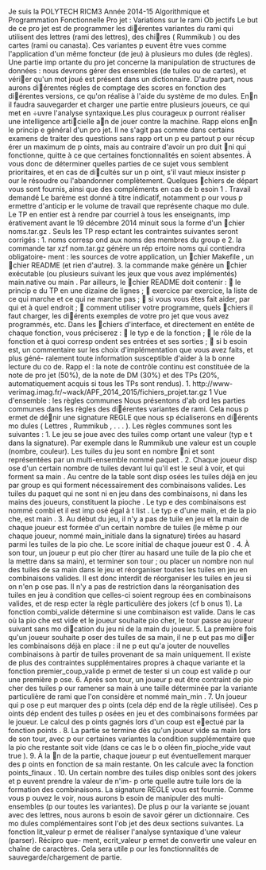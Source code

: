 Je suis la
POLYTECH RICM3 Année 2014-15
Algorithmique et Programmation Fonctionnelle
Pro jet : Variations sur le rami
Ob jectifs
Le but de ce pro jet est de programmer les diérentes variantes du rami qui utilisent des lettres
(rami des lettres), des chires (
Rummikub
) ou des cartes (rami ou canasta). Ces variantes p euvent
être vues comme l'application d'un même foncteur (de jeu) à plusieurs mo dules (de règles).
Une partie imp ortante du pro jet concerne la manipulation de structures de données : nous devrons
gérer des ensembles (de tuiles ou de cartes), et vérier qu'un mot joué est présent dans un dictionnaire.
D'autre part, nous aurons diérentes régles de comptage des scores en fonction des diérentes versions,
ce qu'on réalise à l'aide du système de mo dules. Enn il faudra sauvegarder et charger une partie entre
plusieurs joueurs, ce qui met en ÷uvre l'analyse syntaxique.Les plus courageux p ourront réaliser une
intelligence articielle an de jouer contre la machine.
Rapp elons enn le princip e général d'un pro jet. Il ne s'agit pas comme dans certains examens
de traiter des questions sans rapp ort un p eu partout p our récup érer un maximum de p oints, mais
au contraire d'avoir un pro duit ni qui fonctionne, quitte à ce que certaines fonctionnalités en soient
absentes. À vous donc de déterminer quelles parties de ce sujet vous semblent prioritaires, et en cas
de dicultés sur un p oint, s'il vaut mieux insister p our le résoudre ou l'abandonner complètement.
Quelques chiers de départ vous sont fournis, ainsi que des compléments en cas de b esoin
1
.
Travail demandé
Le barème est donné à titre indicatif, notamment p our vous p ermettre d'anticip er le volume de
travail que représente chaque mo dule. Le TP en entier est à rendre par courriel à tous les enseignants,
imp érativement avant le
19 décembre 2014 minuit
sous la forme d'un chier
noms.tar.gz
. Seuls les
TP resp ectant les contraintes suivantes seront corrigés :
1.
noms
corresp ond aux noms des membres du group e
2.
la commande
tar xzf nom.tar.gz
génère un rép ertoire
noms
qui contiendra
obligatoire-
ment
: les sources de votre application, un chier
Makefile
, un chier
README
(et rien d'autre).
3.
la commande
make
génère un chier exécutable (ou plusieurs suivant les jeux que vous avez
implémentés)
main.native
ou
main
.
Par ailleurs, le chier
README
doit contenir :

le princip e du TP en une dizaine de lignes ;

exercice par exercice, la liste de ce qui marche et ce qui ne marche pas ;

si vous vous êtes fait aider, par qui et à quel endroit ;

comment utiliser votre programme, quels chiers il faut charger, les diérents exemples de votre
pro jet que vous avez programmés, etc.
Dans les chiers d'interface, et directement en entête de chaque fonction, vous préciserez :

le typ e de la fonction ;

le rôle de la fonction et à quoi corresp ondent ses entrées et ses sorties ;

si b esoin est, un commentaire sur les choix d'implémentation que vous avez faits, et plus géné-
ralement toute information susceptible d'aider à la b onne lecture du co de.
Rapp el :
la note de contrôle continu est constituée de la note de pro jet (50%), de la note de DM
(30%) et des TPs (20%, automatiquement acquis si tous les TPs sont rendus).
1.
http://www- verimag.imag.fr/~wack/APF_2014_2015/fichiers_projet.tar.gz
1 Vue d'ensemble : les règles communes
Nous présentons d'ab ord les parties communes dans les règles des diérentes variantes de rami. Cela
nous p ermet de dénir une signature
REGLE
que nous sp écialiserons en diérents mo dules (
Lettres
,
Rummikub
, . . . ).
Les règles communes sont les suivantes :
1.
Le jeu se joue avec des tuiles comp ortant une valeur (typ e
t
dans la signature). Par exemple
dans le Rummikub une valeur est un couple (nombre, couleur). Les tuiles du jeu sont en nombre
ni et sont représentées par un multi-ensemble nommé
paquet
.
2.
Chaque joueur disp ose d'un certain nombre de tuiles devant lui qu'il est le seul à voir, et
qui forment sa
main
. Au centre de la table sont disp osées les tuiles déjà en jeu par group es
qui forment nécessairement des combinaisons valides. Les tuiles du paquet qui ne sont ni en
jeu dans des combinaisons, ni dans les mains des joueurs, constituent la
pioche
. Le typ e des
combinaisons est nommé
combi
et il est imp osé égal à
t list
. Le typ e d'une main, et de la
pio che, est
main
.
3.
Au début du jeu, il n'y a pas de tuile en jeu et la main de chaque joueur est formée d'un certain
nombre de tuiles (le même p our chaque joueur, nommé
main_initiale
dans la signature) tirées
au hasard parmi les tuiles de la pio che. Le score initial de chaque joueur est
0
.
4.
À son tour, un joueur p eut pio cher (tirer au hasard une tuile de la pio che et la mettre dans sa
main), et terminer son tour ; ou placer un nombre non nul des tuiles de sa main dans le jeu et
réorganiser toutes les tuiles en jeu en combinaisons valides. Il est donc interdit de réorganiser les
tuiles en jeu si on n'en p ose pas. Il n'y a pas de restriction dans la réorganisation des tuiles en
jeu à condition que celles-ci soient regroup ées en combinaisons valides, et de resp ecter la règle
particulière des jokers (cf b onus 1). La fonction
combi_valide
détermine si une combinaison
est valide. Dans le cas où la pio che est vide et le joueur souhaite pio cher, le tour passe au joueur
suivant sans mo dication du jeu ni de la main du joueur.
5.
La première fois qu'un joueur souhaite p oser des tuiles de sa main, il ne p eut pas mo dier les
combinaisons déjà en place : il ne p eut qu'a jouter de nouvelles combinaisons à partir de tuiles
provenant de sa main uniquement. Il existe de plus des contraintes supplémentaires propres
à chaque variante et la fonction
premier_coup_valide
p ermet de tester si un coup est valide
p our une première p ose.
6.
Après son tour, un joueur p eut être contraint de pio cher des tuiles p our ramener sa main à une
taille déterminée par la variante particulière de rami que l'on considère et nommé
main_min
.
7.
Un joueur qui p ose p eut marquer des p oints (cela dép end de la règle utilisée). Ces p oints
dép endent des tuiles p osées en jeu et des combinaisons formées par le joueur. Le calcul des
p oints gagnés lors d'un coup est eectué par la fonction
points
.
8.
La partie se termine dès qu'un joueur vide sa main lors de son tour, avec p our certaines
variantes la condition supplémentaire que la pio che restante soit vide (dans ce cas le b o oléen
fin_pioche_vide
vaut
true
).
9.
À la n de la partie, chaque joueur p eut éventuellement marquer des p oints en fonction de sa
main restante. On les calcule avec la fonction
points_finaux
.
10.
Un certain nombre des tuiles disp onibles sont des jokers et p euvent prendre la valeur de n'im-
p orte quelle autre tuile lors de la formation des combinaisons.
La signature
REGLE
vous est fournie. Comme vous p ouvez le voir, nous aurons b esoin de manipuler
des multi-ensembles (p our toutes les variantes). De plus p our la variante se jouant avec des lettres,
nous aurons b esoin de savoir gérer un dictionnaire. Ces mo dules complémentaires sont l'ob jet des deux
sections suivantes.
La fonction
lit_valeur
p ermet de réaliser l'analyse syntaxique d'une valeur (parser). Récipro que-
ment,
ecrit_valeur
p ermet de convertir une valeur en chaîne de caractères. Cela sera utile p our les
fonctionnalités de sauvegarde/chargement de partie.

